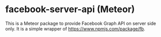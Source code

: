 facebook-server-api (Meteor)
============================

This is a Meteor package to provide Facebook Graph API on server side only.
It is a simple wrapper of <https://www.npmjs.com/package/fb>.
